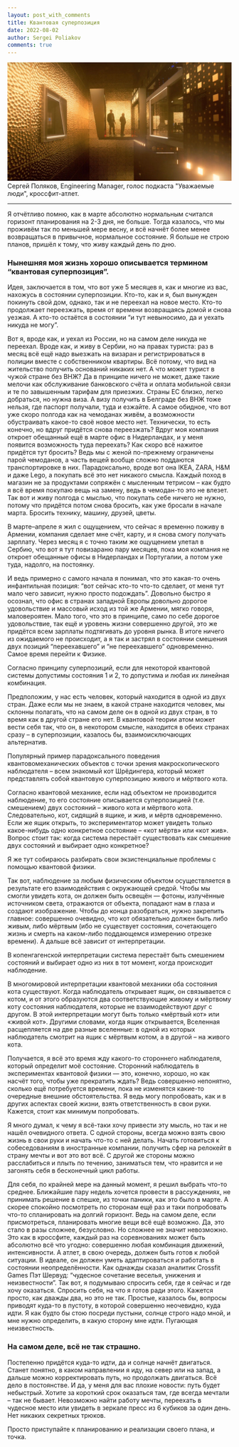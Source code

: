 ```yaml
---
layout: post_with_comments
title: Квантовая суперпозиция
date: 2022-08-02
author: Sergei Poliakov
comments: true
---
```



![img](preview.jpeg)
Сергей Поляков, Engineering Manager, голос подкаста "Уважаемые люди", кроссфит-атлет.

-----------

Я отчётливо помню, как в марте абсолютно нормальным считался горизонт планирования на 2-3 дня, не больше.
Тогда казалось, что мы проживём так по меньшей мере весну, и всё начнёт более менее возвращаться в привычное, нормальное состояние.
Я больше не строю планов, пришёл к тому, что живу каждый день по дню.

### Нынешняя моя жизнь хорошо описывается термином “квантовая суперпозиция”.

Идея, заключается в том, что вот уже 5 месяцев я, как и многие из вас, нахожусь в состоянии суперпозиции.
Кто-то, как и я, был вынужден покинуть свой дом, однако, так и не переехал на новое место.
Кто-то продолжает переезжать, время от времени возвращаясь домой и снова уезжая.
А кто-то остаётся в состоянии “и тут невыносимо, да и уехать никуда не могу”.

Вот я, вроде как, и уехал из России, но на самом деле никуда не переехал.
Вроде как, и живу в Сербии, но на правах туриста: раз в месяц всё ещё надо выезжать на визаран и регистрироваться в полиции вместе с собственником квартиры.
Всё потому, что вид на жительство получить оснований никаких нет.
А что может турист в чужой стране без ВНЖ? Да в принципе ничего не может, даже такие мелочи как обслуживание банковского счёта и оплата мобильной связи и те по завышенным тарифам для приезжих.
Страны ЕС близко, легко добраться, но нужна виза.
А визу получить в Белграде без ВНЖ тоже нельзя, где паспорт получали, туда и езжайте.
А самое обидное, что вот уже скоро полгода как на чемоданах живём, а возможности обустраивать какое-то своё новое место нет.
Технически, то есть конечно, но вдруг придётся снова переезжать? Вдруг моя компания откроет обещанный ещё в марте офис в Нидерландах, и у меня появится возможность туда переехать?
Как скоро всё нажитое придётся тут бросить? Ведь мы с женой по-прежнему ограничены парой чемоданов, а часть вещей вообще сложно поддаются транспортировке в них.
Парадоксально, вроде вот она IKEA, ZARA, H&M и даже Lego, а покупать всё это нет никакого смысла.
Каждый поход в магазин не за продуктами сопряжён с мысленным тетрисом – как будто я всё время покупаю вещь на замену, ведь в чемодан-то это не влезет.
Так вот и живу полгода с мыслью, что покупать себе ничего не нужно, потому что придётся потом снова бросить, как уже бросали в начале марта.
Бросить технику, машину, друзей, цветы.

В марте–апреле я жил с ощущением, что сейчас я временно поживу в Армении, компания сделает мне счёт, карту, и я снова смогу получать зарплату.
Через месяц я с точно таким же ощущением улетал в Сербию, что вот я тут повизараню пару месяцев, пока моя компания не откроет обещанные офисы в Нидерландах и Португалии, а потом уже туда, надолго, на постоянку.

И ведь примерно с самого начала я понимал, что это какая-то очень инфантильная позиция: “вот сейчас кто-то что-то сделает, от меня тут мало чего зависит, нужно просто подождать”.
Довольно быстро я осознал, что офис в странах западной Европы довольно дорогое удовольствие и массовый исход из той же Армении, мягко говоря, маловероятен.
Мало того, что это в принципе, само по себе дорогое удовольствие, так ещё и уровень жизни совершенно другой, это же придётся всем зарплаты подтягивать до уровня рынка.
В итоге ничего из ожидаемого не происходит, а я так и застрял в состоянии смешения двух позиций “переехавшего” и “не переехавшего” одновременно.
Самое время перейти к Физике.

Согласно принципу суперпозиций, если для некоторой квантовой системы допустимы состояния 1 и 2, то допустима и любая их линейная комбинация.

Предположим, у нас есть человек, который находится в одной из двух стран.
Даже если мы не знаем, в какой стране находится человек, мы склонны полагать, что на самом деле он в одной из двух стран, в то время как в другой стране его нет.
В квантовой теории атом может вести себя так, что он, в некотором смысле, находится в обеих странах сразу – в суперпозиции, казалось бы, взаимоисключающих альтернатив.

Популярный пример парадоксального поведения квантовомеханических объектов с точки зрения макроскопического наблюдателя – всем знакомый кот Шрёдингера, который может представлять собой квантовую суперпозицию живого и мёртвого кота.

Согласно квантовой механике, если над объектом не производится наблюдение, то его состояние описывается суперпозицией (т.е.
смешением) двух состояний – живого кота и мёртвого кота.
Следовательно, кот, сидящий в ящике, и жив, и мёртв одновременно.
Если же ящик открыть, то экспериментатор может увидеть только какое-нибудь одно конкретное состояние – «кот мёртв» или «кот жив».
Вопрос стоит так: когда система перестаёт существовать как смешение двух состояний и выбирает одно конкретное?

Я же тут собираюсь разбирать свои экзистенциальные проблемы с помощью квантовой физики.

Так вот, наблюдение за любым физическим объектом осуществляется в результате его взаимодействия с окружающей средой.
Чтобы мы смогли увидеть кота, он должен быть освещён — фотоны, излучённые источником света, отражаются от объекта, попадают нам в глаза и создают изображение.
Чтобы до конца разобраться, нужно закрепить главное: совершенно очевидно, что кот обязательно должен быть либо живым, либо мёртвым (ибо не существует состояния, сочетающего жизнь и смерть на каком-либо поддающемся измерению отрезке времени).
А дальше всё зависит от интерпретации.

В копенгагенской интерпретации система перестаёт быть смешением состояний и выбирает одно из них в тот момент, когда происходит наблюдение.

В многомировой интерпретации квантовой механики оба состояния кота существуют.
Когда наблюдатель открывает ящик, он связывается с котом, и от этого образуются два соответствующие живому и мёртвому коту состояния наблюдателя, которые не взаимодействуют друг с другом.
В этой интерпретации могут быть только «мёртвый кот» или «живой кот».
Другими словами, когда ящик открывается, Вселенная расщепляется на две разные вселенные: в одной из которых наблюдатель смотрит на ящик с мёртвым котом, а в другой – на живого кота.

Получается, я всё это время жду какого-то стороннего наблюдателя, который определит моё состояние.
Сторонний наблюдатель в экспериментах квантовой физики — это, конечно, хорошо, но как насчёт того, чтобы уже прекратить ждать?
Ведь совершенно непонятно, сколько ещё потребуется времени, пока не изменятся какие-то очередные внешние обстоятельства.
Я ведь могу попробовать, как и в других аспектах своей жизни, взять ответственность в свои руки.
Кажется, стоит как минимум попробовать.

Я много думал, к чему я всё-таки хочу привести эту мысль, но так и не нашёл очевидного ответа.
С одной стороны, всегда можно взять свою жизнь в свои руки и начать что-то с ней делать.
Начать готовиться к собеседованиям в иностранные компании, получить сфер на релокейт в страну мечты и вот это вот всё.
С другой же стороны можно расслабиться и плыть по течению, заниматься тем, что нравится и не загонять себя в бесконечный цикл работы.

Для себя, по крайней мере на данный момент, я решил выбрать что-то среднее.
Ближайшие пару недель хочется провести в рассуждениях, не принимать решение в спешке, из точки паники, как это было в марте.
А скорее спокойно посмотреть по сторонам ещё раз и таки попробовать что-то спланировать на долгий горизонт.
Ведь на самом деле, если присмотреться, планировать многие вещи всё ещё возможно.
Да, это стало в разы сложнее, безусловно.
Но сложнее не значит невозможно.
Это как в кроссфите, каждый раз на соревнованиях может быть абсолютно всё что угодно: совершенно любая комбинация движений, интенсивности.
А атлет, в свою очередь, должен быть готов к любой ситуации.
В идеале, он должен уметь адаптироваться и работать в состоянии неопределённости.
Как однажды сказал аналитик Crossfit Games Пэт Шервуд: “чудесное сочетание веселья, унижения и неизвестности”.
Так вот, я подумываю спросить себя, где я сейчас и где хочу оказаться.
Спросить себя, на что я готов ради этого.
Кажется просто, как дважды два, но это не так.
Простые, казалось бы, вопросы приводят куда-то в пустоту, в которой совершенно неочевидно, куда идти.
Я как будто бы стою посреди пустыни, солнце строго надо мной, и мне нужно определить, в какую сторону мне идти.
Пугающая неизвестность.

### На самом деле, всё не так страшно.
Постепенно придётся куда-то идти, да и солнце начнёт двигаться.
Станет понятно, в каком направлении я иду, на север или на запад, а дальше можно корректировать путь, но продолжать двигаться.
Всё дело в постоянстве.
И да, у меня для вас плохие новости: путь будет небыстрый.
Хотите за короткий срок оказаться там, где всегда мечтали – так не бывает.
Невозможно найти работу мечты, переехать в чудесное место или увидеть в зеркале пресс из 6 кубиков за один день.
Нет никаких секретных трюков.

Просто приступайте к планированию и реализации своего плана,
и точка.
